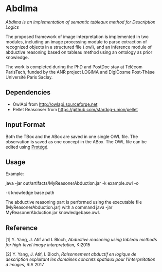 # AbdIma

*AbdIma is an implementation of semantic tableaux method for Description Logics*

The proposed framework of image interpretation is implemented in two modules, 
including an image processing module to parse extraction of recognized objects in a structured file (.owl),
and an inference module of abductive reasoning based on tableau method using an ontology as prior knowledge. 

The work is completed during the PhD and PostDoc stay at Télécom ParisTech, funded by the ANR project LOGIMA and DigiCosme Post-Thèse Université Paris Saclay.

## Dependencies

* OwlApi from http://owlapi.sourceforge.net
* Pellet Reasonser from https://github.com/stardog-union/pellet

## Input Format

Both the TBox and the ABox are saved in one single OWL file. The observation is saved as one concept in the ABox.
The OWL file can be edited using [Protégé](http://protege.stanford.edu).


## Usage

Example:

java -jar out/artifacts/MyReasonerAbduction.jar -k example.owl -o

-k knowledge base path

The abductive reasoning part is performed using the executable file (MyReasonerAbduction.jar) 
with a command java -jar MyReasonerAbduction.jar knowledgebase.owl. 


## Reference
[1] Y. Yang, J. Atif and I. Bloch, *Abductive reasoning using tableau methods for high-level image interpretation*,  KI2015

[2] Y. Yang, J. Atif, I. Bloch, *Raisonnement abductif en logique de description exploitant les domaines concrets spatiaux pour l'interprétation d'images*, RIA 2017
